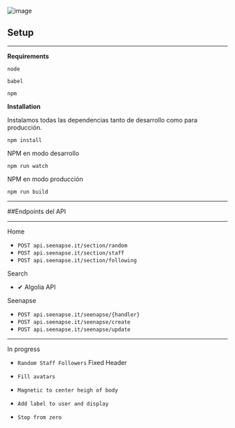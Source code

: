 ![image](http://static1.squarespace.com/static/530f6791e4b00ea782905759/54ac1036e4b039f270087aa4/54ac1037e4b0da465dd2b782/1420562488153/Logo+Seenapse.png?format=100w)


## Setup

---
**Requirements**

`node`

`babel`

`npm`

**Installation**

Instalamos todas las dependencias tanto de desarrollo como para producción.

`npm install` 

NPM en modo desarrollo

`npm run watch`

NPM en modo producción

`npm run build`

---

##Endpoints del API

---

Home

* `POST api.seenapse.it/section/random`
* `POST api.seenapse.it/section/staff`
* `POST api.seenapse.it/section/following`


Search

* ✔ Algolia API


Seenapse

* `POST api.seenapse.it/seenapse/{handler}`
* `POST api.seenapse.it/seenapse/create`
* `POST api.seenapse.it/seenapse/update`

---

In progress


* `Random Staff Followers`
Fixed Header

* `Fill avatars`
* `Magnetic to center heigh of body`
* `Add label to user and display`
* `Stop from zero`

